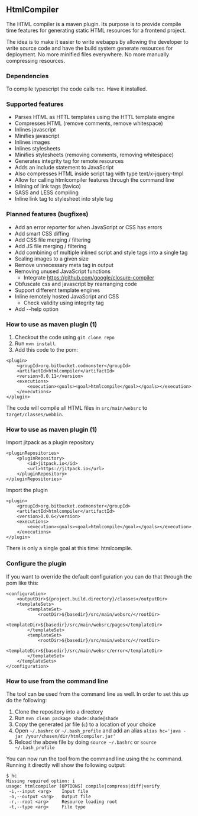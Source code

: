 ## HtmlCompiler

The HTML compiler is a maven plugin.
Its purpose is to provide compile time features for generating static HTML resources for a frontend project.

The idea is to make it easier to write webapps by allowing the developer to write source code and have the build system generate resources for deployment.
No more minified files everywhere. No more manually compressing resources.

### Dependencies

To compile typescript the code calls `tsc`. Have it installed.

### Supported features

- Parses HTML as HTTL templates using the HTTL template engine
- Compresses HTML (remove comments, remove whitespace)
- Inlines javascript
- Minifies javascript
- Inlines images
- Inlines stylesheets
- Minifies stylesheets (removing comments, removing whitespace)
- Generates integrity tag for remote resources
- Adds an include statement to JavaScript
- Also compresses HTML inside script tag with type text/x-jquery-tmpl
- Allow for calling htmlcompiler features through the command line
- Inlining of link tags (favico)
- SASS and LESS compiling
- Inline link tag to stylesheet into style tag

### Planned features (bugfixes)

- Add an error reporter for when JavaScript or CSS has errors
- Add smart CSS diffing
- Add CSS file merging / filtering
- Add JS file merging / filtering
- Add combining of multiple inlined script and style tags into a single tag
- Scaling images to a given size
- Remove unnecessary meta tag in output
- Removing unused JavaScript functions
  - Integrate https://github.com/google/closure-compiler
- Obfuscate css and javascript by rearranging code
- Support different template engines
- Inline remotely hosted JavaScript and CSS
  - Check validity using integrity tag
- Add --help option

### How to use as maven plugin (1)

1. Checkout the code using `git clone repo`
2. Run `mvn install`.
3. Add this code to the pom:
```
<plugin>
    <groupId>org.bitbucket.codmonster</groupId>
    <artifactId>htmlcompiler</artifactId>
    <version>0.0.11</version>
    <executions>
        <execution><goals><goal>htmlcompile</goal></goals></execution>
    </executions>
</plugin>
```

The code will compile all HTML files in `src/main/websrc` to `target/classes/webbin`.

### How to use as maven plugin (1)

Import jitpack as a plugin repository
```
<pluginRepositories>
    <pluginRepository>
        <id>jitpack.io</id>
        <url>https://jitpack.io</url>
    </pluginRepository>
</pluginRepositories>
```

Import the plugin
```
<plugin>
    <groupId>org.bitbucket.codmonster</groupId>
    <artifactId>htmlcompiler</artifactId>
    <version>0.0.6</version>
    <executions>
        <execution><goals><goal>htmlcompile</goal></goals></execution>
    </executions>
</plugin>
```

There is only a single goal at this time: htmlcompile. 

### Configure the plugin

If you want to override the default configuration you can do that through the pom like this:
```
<configuration>
    <outputDir>${project.build.directory}/classes</outputDir>
    <templateSets>
        <templateSet>
            <rootDir>${basedir}/src/main/websrc/</rootDir>
            <templateDir>${basedir}/src/main/websrc/pages</templateDir>
        </templateSet>
        <templateSet>
            <rootDir>${basedir}/src/main/websrc/</rootDir>
            <templateDir>${basedir}/src/main/websrc/error</templateDir>
        </templateSet>
    </templateSets>
</configuration>
```

### How to use from the command line

The tool can be used from the command line as well.
In order to set this up do the following:
1. Clone the repository into a directory
2. Run `mvn clean package shade:shade@shade`
3. Copy the generated jar file (`c`) to a location of your choice
4. Open `~/.bashrc` or `~/.bash_profile` and add an alias `alias hc='java -jar /your/chosen/dir/htmlcompiler.jar'`
5. Reload the above file by doing `source ~/.bashrc` or `source ~/.bash_profile`

You can now run the tool from the command line using the `hc` command.
Running it directly will show the following output:
```
$ hc
Missing required option: i
usage: htmlcompiler [OPTIONS] compile|compress|diff|verify
 -i,--input <arg>    Input file
 -o,--output <arg>   Output file
 -r,--root <arg>     Resource loading root
 -t,--type <arg>     File type
```
